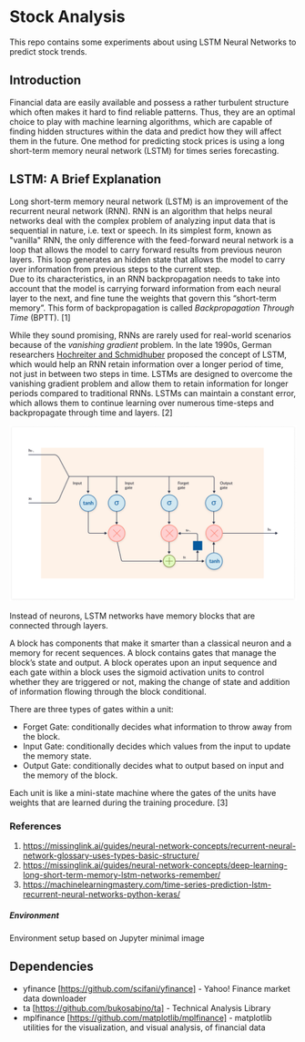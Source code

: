 # Stock Analysis

This repo contains some experiments about using LSTM Neural Networks to predict stock trends.

## Introduction
Financial data are easily available and possess a rather turbulent structure which often makes it hard to find reliable patterns. Thus, they are an optimal choice to play with machine learning algorithms, which are capable of finding hidden structures within the data and predict how they will affect them in the future. One method for predicting stock prices is using a long short-term memory neural network (LSTM) for times series forecasting.

## LSTM: A Brief Explanation
Long short-term memory neural network (LSTM) is an improvement of the recurrent neural network (RNN). RNN is an algorithm that helps neural networks deal with the complex problem of analyzing input data that is sequential in nature, i.e. text or speech. In its simplest form, known as "vanilla" RNN, the only difference with the feed-forward neural network is a loop that allows the model to carry forward results from previous neuron layers. This loop generates an hidden state that allows the model to carry over information from previous steps to the current step. <br/>
Due to its characteristics, in an RNN backpropagation needs to take into account that the model is carrying forward information from each neural layer to the next, and fine tune the weights that govern this “short-term memory”. This form of backpropagation is called *Backpropagation Through Time* (BPTT). [1]

While they sound promising, RNNs are rarely used for real-world scenarios because of the *vanishing gradient* problem. In the late 1990s, German researchers [Hochreiter and Schmidhuber](http://www.bioinf.jku.at/publications/older/2604.pdf) proposed the concept of LSTM, which would help an RNN retain information over a longer period of time, not just in between two steps in time. LSTMs are designed to overcome the vanishing gradient problem and allow them to retain information for longer periods compared to traditional RNNs. LSTMs can maintain a constant error, which allows them to continue learning over numerous time-steps and backpropagate through time and layers. [2]

![](LSTM.png)

Instead of neurons, LSTM networks have memory blocks that are connected through layers.

A block has components that make it smarter than a classical neuron and a memory for recent sequences. A block contains gates that manage the block’s state and output. A block operates upon an input sequence and each gate within a block uses the sigmoid activation units to control whether they are triggered or not, making the change of state and addition of information flowing through the block conditional.

There are three types of gates within a unit:

- Forget Gate: conditionally decides what information to throw away from the block.
- Input Gate: conditionally decides which values from the input to update the memory state.
- Output Gate: conditionally decides what to output based on input and the memory of the block.

Each unit is like a mini-state machine where the gates of the units have weights that are learned during the training procedure. [3]

### References
1) https://missinglink.ai/guides/neural-network-concepts/recurrent-neural-network-glossary-uses-types-basic-structure/
2) https://missinglink.ai/guides/neural-network-concepts/deep-learning-long-short-term-memory-lstm-networks-remember/
3) https://machinelearningmastery.com/time-series-prediction-lstm-recurrent-neural-networks-python-keras/

##### Environment
Environment setup based on Jupyter minimal image

## Dependencies
* yfinance [https://github.com/scifani/yfinance] - Yahoo! Finance market data downloader
* ta [https://github.com/bukosabino/ta] - Technical Analysis Library
* mplfinance [https://github.com/matplotlib/mplfinance] -  matplotlib utilities for the visualization, and visual analysis, of financial data


